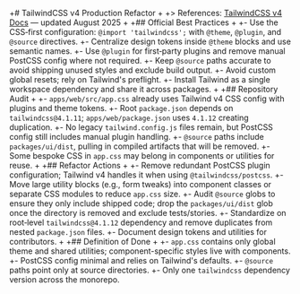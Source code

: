+# TailwindCSS v4 Production Refactor
+
+> References: [TailwindCSS v4 Docs](https://tailwindcss.com/docs) — updated August 2025
+
+## Official Best Practices
+
+- Use the CSS‑first configuration: `@import 'tailwindcss';` with `@theme`, `@plugin`, and `@source` directives.
+- Centralize design tokens inside `@theme` blocks and use semantic names.
+- Use `@plugin` for first‑party plugins and remove manual PostCSS config where not required.
+- Keep `@source` paths accurate to avoid shipping unused styles and exclude build output.
+- Avoid custom global resets; rely on Tailwind's preflight.
+- Install Tailwind as a single workspace dependency and share it across packages.
+
+## Repository Audit
+
+- `apps/web/src/app.css` already uses Tailwind v4 CSS config with plugins and theme tokens.
+- Root `package.json` depends on `tailwindcss@4.1.11`; `apps/web/package.json` uses `4.1.12` creating duplication.
+- No legacy `tailwind.config.js` files remain, but PostCSS config still includes manual plugin handling.
+- `@source` paths include `packages/ui/dist`, pulling in compiled artifacts that will be removed.
+- Some bespoke CSS in `app.css` may belong in components or utilities for reuse.
+
+## Refactor Actions
+
+- Remove redundant PostCSS plugin configuration; Tailwind v4 handles it when using `@tailwindcss/postcss`.
+- Move large utility blocks (e.g., form tweaks) into component classes or separate CSS modules to reduce `app.css` size.
+- Audit `@source` globs to ensure they only include shipped code; drop the `packages/ui/dist` glob once the directory is removed and exclude tests/stories.
+- Standardize on root‑level `tailwindcss@4.1.12` dependency and remove duplicates from nested `package.json` files.
+- Document design tokens and utilities for contributors.
+
+## Definition of Done
+
+- `app.css` contains only global theme and shared utilities; component-specific styles live with components.
+- PostCSS config minimal and relies on Tailwind's defaults.
+- `@source` paths point only at source directories.
+- Only one `tailwindcss` dependency version across the monorepo.
